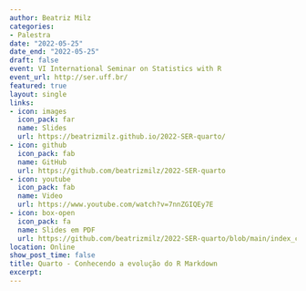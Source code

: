 ```yaml
---
author: Beatriz Milz
categories:
- Palestra
date: "2022-05-25"
date_end: "2022-05-25"
draft: false
event: VI International Seminar on Statistics with R
event_url: http://ser.uff.br/
featured: true
layout: single
links:
- icon: images
  icon_pack: far
  name: Slides
  url: https://beatrizmilz.github.io/2022-SER-quarto/
- icon: github
  icon_pack: fab
  name: GitHub
  url: https://github.com/beatrizmilz/2022-SER-quarto
- icon: youtube
  icon_pack: fab
  name: Video
  url: https://www.youtube.com/watch?v=7nnZGIQEy7E
- icon: box-open
  icon_pack: fa
  name: Slides em PDF
  url: https://github.com/beatrizmilz/2022-SER-quarto/blob/main/index_compressed.pdf
location: Online
show_post_time: false
title: Quarto - Conhecendo a evolução do R Markdown
excerpt: 
---
```


